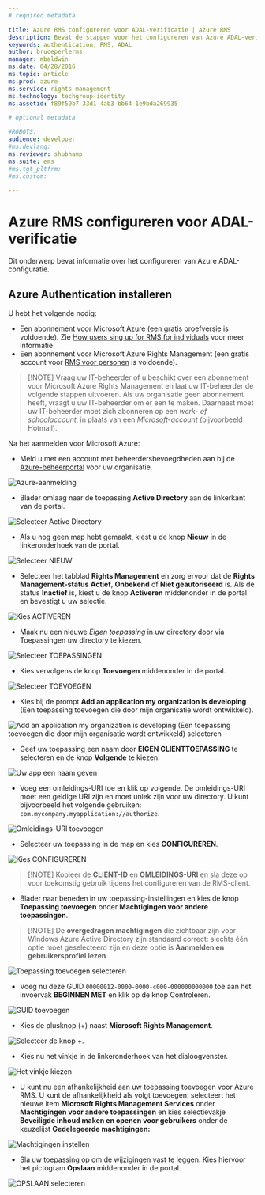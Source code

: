 ```yaml
---
# required metadata

title: Azure RMS configureren voor ADAL-verificatie | Azure RMS
description: Bevat de stappen voor het configureren van Azure ADAL-verificatie
keywords: authentication, RMS, ADAL
author: bruceperlerms
manager: mbaldwin
ms.date: 04/28/2016
ms.topic: article
ms.prod: azure
ms.service: rights-management
ms.technology: techgroup-identity
ms.assetid: f89f59b7-33d1-4ab3-bb64-1e9bda269935

# optional metadata

#ROBOTS:
audience: developer
#ms.devlang:
ms.reviewer: shubhamp
ms.suite: ems
#ms.tgt_pltfrm:
#ms.custom:

---
```


# Azure RMS configureren voor ADAL-verificatie

Dit onderwerp bevat informatie over het configureren van Azure ADAL-configuratie.

## Azure Authentication installeren

U hebt het volgende nodig:

- Een [abonnement voor Microsoft Azure](https://azure.microsoft.com/en-us/) (een gratis proefversie is voldoende). Zie [How users sing up for RMS for individuals](../understand-explore/rms-for-individuals-user-sign-up.md) voor meer informatie
- Een abonnement voor Microsoft Azure Rights Management (een gratis account voor [RMS voor personen](https://technet.microsoft.com/en-us/library/dn592127.aspx) is voldoende).

> [!NOTE] Vraag uw IT-beheerder of u beschikt over een abonnement voor Microsoft Azure Rights Management en laat uw IT-beheerder de volgende stappen uitvoeren. Als uw organisatie geen abonnement heeft, vraagt u uw IT-beheerder om er een te maken. Daarnaast moet uw IT-beheerder moet zich abonneren op een *werk- of schoolaccount*, in plaats van een *Microsoft-account* (bijvoorbeeld Hotmail).

Na het aanmelden voor Microsoft Azure:

- Meld u met een account met beheerdersbevoegdheden aan bij de [Azure-beheerportal](https://manage.windowsazure.com) voor uw organisatie.

![Azure-aanmelding](../media/AzurePortalLogin.png)

- Blader omlaag naar de toepassing **Active Directory** aan de linkerkant van de portal.

![Selecteer Active Directory](../media/AzureADPick.png)

- Als u nog geen map hebt gemaakt, kiest u de knop **Nieuw** in de linkeronderhoek van de portal.

![Selecteer NIEUW](../media/AzureNewBtn.png)

- Selecteer het tabblad **Rights Management** en zorg ervoor dat de **Rights Management-status** **Actief**, **Onbekend** of **Niet geautoriseerd** is. Als de status **Inactief** is, kiest u de knop **Activeren** middenonder in de portal en bevestigt u uw selectie.

![Kies ACTIVEREN](../media/RMTab.png)

- Maak nu een nieuwe *Eigen toepassing* in uw directory door via Toepassingen uw directory te kiezen.

![Selecteer TOEPASSINGEN](../media/CreateNativeApp.png)

- Kies vervolgens de knop **Toevoegen** middenonder in de portal.

![Selecteer TOEVOEGEN](../media/AddAppBtn.png)

- Kies bij de prompt **Add an application my organization is developing** (Een toepassing toevoegen die door mijn organisatie wordt ontwikkeld).

![Add an application my organization is developing (Een toepassing toevoegen die door mijn organisatie wordt ontwikkeld) selecteren](../media/AddAnAppPick.png)

- Geef uw toepassing een naam door **EIGEN CLIENTTOEPASSING** te selecteren en de knop **Volgende** te kiezen.

![Uw app een naam geven](../media/TellUsInput.png)

- Voeg een omleidings-URI toe en klik op volgende.
  De omleidings-URI moet een geldige URI zijn en moet uniek zijn voor uw directory. U kunt bijvoorbeeld het volgende gebruiken: `com.mycompany.myapplication://authorize`.

![Omleidings-URI toevoegen](../media/RedirectURI.png)

- Selecteer uw toepassing in de map en kies **CONFIGUREREN**.

![Kies CONFIGUREREN](../media/ConfigYourApp.png)

>[!NOTE] Kopieer de **CLIENT-ID** en **OMLEIDINGS-URI** en sla deze op voor toekomstig gebruik tijdens het configureren van de RMS-client.

- Blader naar beneden in uw toepassing-instellingen en kies de knop **Toepassing toevoegen** onder **Machtigingen voor andere toepassingen**.

>[!NOTE] De **overgedragen machtigingen** die zichtbaar zijn voor Windows Azure Active Directory zijn standaard correct: slechts één optie moet geselecteerd zijn en deze optie is **Aanmelden en gebruikersprofiel lezen**.

![Toepassing toevoegen selecteren](../media/PermissionsToOtherBtn.png)

- Voeg nu deze GUID `00000012-0000-0000-c000-000000000000` toe aan het invoervak **BEGINNEN MET** en klik op de knop Controleren.

![GUID toevoegen](../media/AddGUID.png)

- Kies de plusknop (+) naast **Microsoft Rights Management**.

![Selecteer de knop +.](../media/ChoosePlusBtn.png)

- Kies nu het vinkje in de linkeronderhoek van het dialoogvenster.

![Het vinkje kiezen](../media/ChooseCheck.png)

- U kunt nu een afhankelijkheid aan uw toepassing toevoegen voor Azure RMS. U kunt de afhankelijkheid als volgt toevoegen: selecteert het nieuwe item **Microsoft Rights Management Services** onder **Machtigingen voor andere toepassingen** en kies selectievakje **Beveiligde inhoud maken en openen voor gebruikers** onder de keuzelijst **Gedelegeerde machtigingen:**.

![Machtigingen instellen](../media/AddDependency.png)

- Sla uw toepassing op om de wijzigingen vast te leggen. Kies hiervoor het pictogram **Opslaan** middenonder in de portal.

![OPSLAAN selecteren](../media/SaveApplication.png)


<!--HONumber=Jun16_HO2-->


